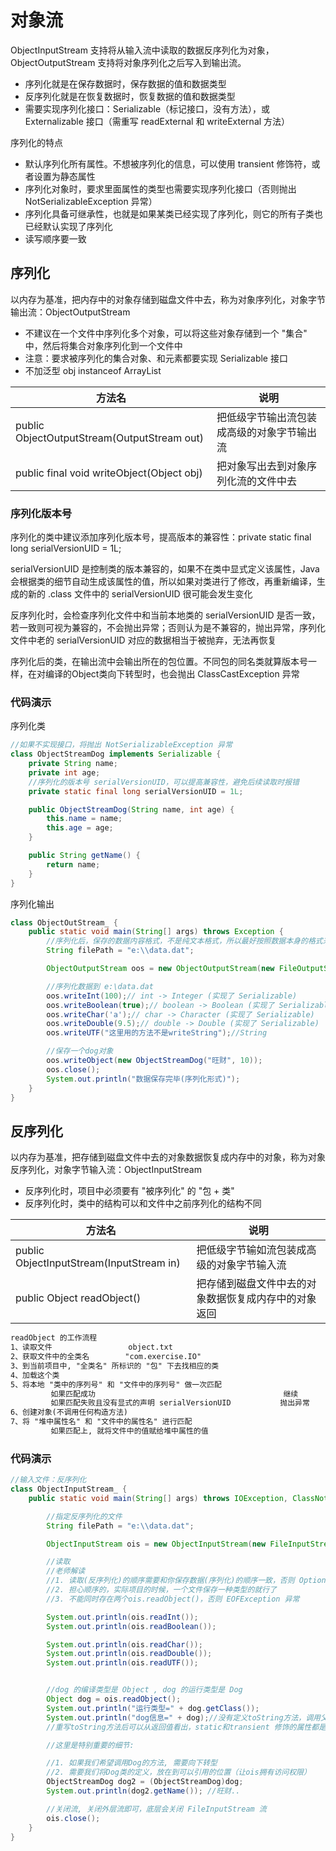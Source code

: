 # 对象流

ObjectInputStream 支持将从输入流中读取的数据反序列化为对象，ObjectOutputStream 支持将对象序列化之后写入到输出流。

* 序列化就是在保存数据时，保存数据的值和数据类型
* 反序列化就是在恢复数据时，恢复数据的值和数据类型
* 需要实现序列化接口：Serializable（标记接口，没有方法），或Externalizable 接口（需重写 readExternal 和 writeExternal 方法）

序列化的特点

* 默认序列化所有属性。不想被序列化的信息，可以使用 transient 修饰符，或者设置为静态属性
* 序列化对象时，要求里面属性的类型也需要实现序列化接口（否则抛出 NotSerializableException 异常）
* 序列化具备可继承性，也就是如果某类已经实现了序列化，则它的所有子类也已经默认实现了序列化
* 读写顺序要一致



## 序列化

以内存为基准，把内存中的对象存储到磁盘文件中去，称为对象序列化，对象字节输出流：ObjectOutputStream

- 不建议在一个文件中序列化多个对象，可以将这些对象存储到一个 "集合" 中，然后将集合对象序列化到一个文件中
- 注意：要求被序列化的集合对象、和元素都要实现 Serializable 接口
- 不加泛型 obj instanceof ArrayList

| 方法名                                      | 说明                                       |
| ------------------------------------------- | ------------------------------------------ |
| public ObjectOutputStream(OutputStream out) | 把低级字节输出流包装成高级的对象字节输出流 |
| public final void writeObject(Object obj)   | 把对象写出去到对象序列化流的文件中去       |

### 序列化版本号

序列化的类中建议添加序列化版本号，提高版本的兼容性：private static final long serialVersionUID = 1L;

serialVersionUID 是控制类的版本兼容的，如果不在类中显式定义该属性，Java 会根据类的细节自动生成该属性的值，所以如果对类进行了修改，再重新编译，生成的新的 .class 文件中的 serialVersionUID 很可能会发生变化

反序列化时，会检查序列化文件中和当前本地类的 serialVersionUID 是否一致，若一致则可视为兼容的，不会抛出异常；否则认为是不兼容的，抛出异常，序列化文件中老的 serialVersionUID 对应的数据相当于被抛弃，无法再恢复

序列化后的类，在输出流中会输出所在的包位置。不同包的同名类就算版本号一样，在对编译的Object类向下转型时，也会抛出 ClassCastException 异常

### 代码演示

序列化类

```java
//如果不实现接口，将抛出 NotSerializableException 异常
class ObjectStreamDog implements Serializable {
    private String name;
    private int age;
    //序列化的版本号 serialVersionUID，可以提高兼容性，避免后续读取时报错
    private static final long serialVersionUID = 1L;

    public ObjectStreamDog(String name, int age) {
        this.name = name;
        this.age = age;
    }

    public String getName() {
        return name;
    }
}
```



序列化输出

```java
class ObjectOutStream_ {
    public static void main(String[] args) throws Exception {
        //序列化后，保存的数据内容格式，不是纯文本格式，所以最好按照数据本身的格式来保存
        String filePath = "e:\\data.dat";

        ObjectOutputStream oos = new ObjectOutputStream(new FileOutputStream(filePath));

        //序列化数据到 e:\data.dat
        oos.writeInt(100);// int -> Integer (实现了 Serializable)
        oos.writeBoolean(true);// boolean -> Boolean (实现了 Serializable)
        oos.writeChar('a');// char -> Character (实现了 Serializable)
        oos.writeDouble(9.5);// double -> Double (实现了 Serializable)
        oos.writeUTF("这里用的方法不是writeString");//String

        //保存一个dog对象
        oos.writeObject(new ObjectStreamDog("旺财", 10));
        oos.close();
        System.out.println("数据保存完毕(序列化形式)");
    }
}
```



## 反序列化

以内存为基准，把存储到磁盘文件中去的对象数据恢复成内存中的对象，称为对象反序列化，对象字节输入流：ObjectInputStream

- 反序列化时，项目中必须要有 "被序列化" 的 "包 + 类"
- 反序列化时，类中的结构可以和文件中之前序列化的结构不同

| 方法名                                   | 说明                                                 |
| ---------------------------------------- | ---------------------------------------------------- |
| public ObjectInputStream(InputStream in) | 把低级字节输如流包装成高级的对象字节输入流           |
| public Object readObject()               | 把存储到磁盘文件中去的对象数据恢复成内存中的对象返回 |

```tex
readObject 的工作流程
1、读取文件                 object.txt
2、获取文件中的全类名        "com.exercise.IO"
3、到当前项目中, "全类名" 所标识的 "包" 下去找相应的类
4、加载这个类
5、将本地 "类中的序列号" 和 "文件中的序列号" 做一次匹配
	     如果匹配成功                                          继续
	     如果匹配失败且没有显式的声明 serialVersionUID           抛出异常
6、创建对象(不调用任何构造方法)
7、将 "堆中属性名" 和 "文件中的属性名" 进行匹配
	     如果匹配上, 就将文件中的值赋给堆中属性的值
```

### 代码演示

```java
//输入文件：反序列化
class ObjectInputStream_ {
    public static void main(String[] args) throws IOException, ClassNotFoundException {

        //指定反序列化的文件
        String filePath = "e:\\data.dat";

        ObjectInputStream ois = new ObjectInputStream(new FileInputStream(filePath));

        //读取
        //老师解读
        //1. 读取(反序列化)的顺序需要和你保存数据(序列化)的顺序一致，否则 OptionalDataException 异常
        //2. 担心顺序的，实际项目的时候，一个文件保存一种类型的就行了
        //3. 不能同时存在两个ois.readObject()，否则 EOFException 异常

        System.out.println(ois.readInt());
        System.out.println(ois.readBoolean());

        System.out.println(ois.readChar());
        System.out.println(ois.readDouble());
        System.out.println(ois.readUTF());


        //dog 的编译类型是 Object , dog 的运行类型是 Dog
        Object dog = ois.readObject();
        System.out.println("运行类型=" + dog.getClass());
        System.out.println("dog信息=" + dog);//没有定义toString方法，调用父类Object的方法
        //重写toString方法后可以从返回值看出，static和transient 修饰的属性都是null

        //这里是特别重要的细节:

        //1. 如果我们希望调用Dog的方法, 需要向下转型
        //2. 需要我们将Dog类的定义，放在到可以引用的位置（让ois拥有访问权限）
        ObjectStreamDog dog2 = (ObjectStreamDog)dog;
        System.out.println(dog2.getName()); //旺财..

        //关闭流, 关闭外层流即可，底层会关闭 FileInputStream 流
        ois.close();
    }
}
```

